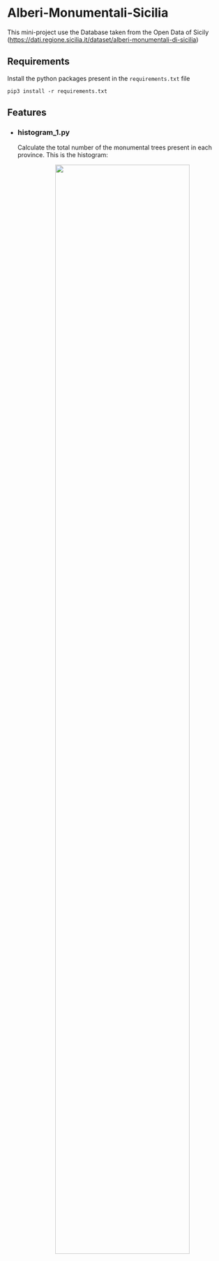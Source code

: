 # Alberi-Monumentali-Sicilia

This mini-project use the Database taken from the Open Data of Sicily (https://dati.regione.sicilia.it/dataset/alberi-monumentali-di-sicilia)

## Requirements
Install the python packages present in the `requirements.txt` file

    pip3 install -r requirements.txt

## Features

- ### histogram_1.py
	Calculate the total number of the monumental trees present in each province.  This is the histogram:
	<p align="center">
		<img src="https://i.imgur.com/fgPYrNL.png?1" width=80%>
	</p>
